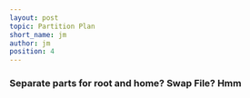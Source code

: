```yaml
---
layout: post
topic: Partition Plan
short_name: jm
author: jm
position: 4
---
```


### Separate parts for root and home? Swap File? Hmm
